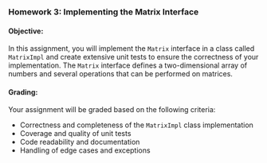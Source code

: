 ### Homework 3: Implementing the Matrix Interface

#### Objective:
In this assignment, you will implement the `Matrix` interface in a class called `MatrixImpl` and create extensive unit tests to ensure the correctness of your implementation. The `Matrix` interface defines a two-dimensional array of numbers and several operations that can be performed on matrices.

#### Grading:
Your assignment will be graded based on the following criteria:
- Correctness and completeness of the `MatrixImpl` class implementation
- Coverage and quality of unit tests
- Code readability and documentation
- Handling of edge cases and exceptions